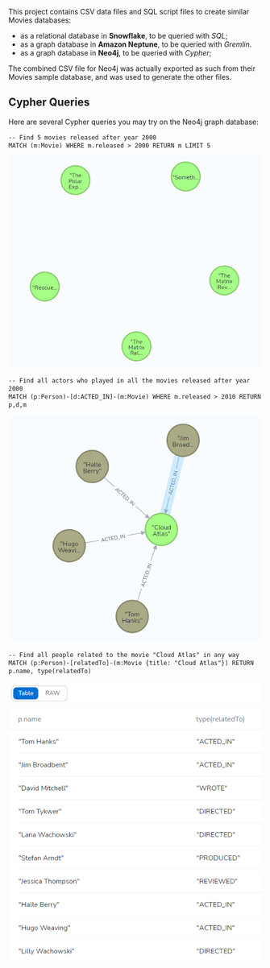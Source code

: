 This project contains CSV data files and SQL script files to create similar Movies databases:
* as a relational database in **Snowflake**, to be queried with *SQL*;
* as a graph database in **Amazon Neptune**, to be queried with *Gremlin*.
* as a graph database in **Neo4j**, to be queried with *Cypher*;

The combined CSV file for Neo4j was actually exported as such from their Movies sample database, and was used to generate the other files.

## Cypher Queries

Here are several Cypher queries you may try on the Neo4j graph database:

```
-- Find 5 movies released after year 2000
MATCH (m:Movie) WHERE m.released > 2000 RETURN m LIMIT 5
```

![5 Movies after 2000](/images/movies.png)

```
-- Find all actors who played in all the movies released after year 2000
MATCH (p:Person)-[d:ACTED_IN]-(m:Movie) WHERE m.released > 2010 RETURN p,d,m
```

![Actors in Movies after 2000](/images/actors.png)

```
-- Find all people related to the movie "Cloud Atlas" in any way
MATCH (p:Person)-[relatedTo]-(m:Movie {title: "Cloud Atlas"}) RETURN p.name, type(relatedTo)
```

![10 People Related to Movies after 2000](/images/all.png)
